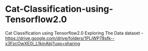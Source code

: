 # Cat-Classification-using-Tensorflow2.0
Cat Classification using Tensorflow2.0 
Exploring The Data
dataset - https://drive.google.com/drive/folders/1PLjWP78sfk--x3FzcOwXE0j_L1kinAbj?usp=sharing
